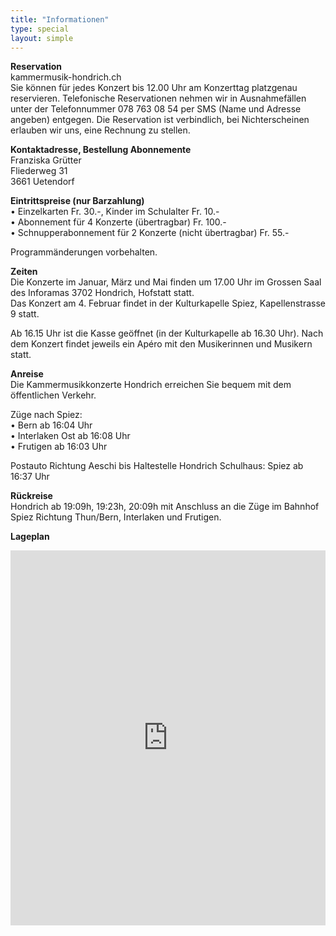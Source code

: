 ```yaml
---
title: "Informationen"
type: special
layout: simple
---
```


__Reservation__  
kammermusik-hondrich.ch  
Sie können für jedes Konzert bis 12.00 Uhr am Konzerttag platzgenau reservieren. Telefonische Reservationen nehmen wir in Ausnahmefällen
unter der Telefonnummer 078 763 08 54 per SMS (Name und Adresse angeben) entgegen. Die Reservation ist verbindlich, bei Nichterscheinen
erlauben wir uns, eine Rechnung zu stellen.  

__Kontaktadresse, Bestellung Abonnemente__  
Franziska Grütter  
Fliederweg 31  
3661 Uetendorf

__Eintrittspreise (nur Barzahlung)__  
• Einzelkarten Fr. 30.-, Kinder im Schulalter Fr. 10.-  
• Abonnement für 4 Konzerte (übertragbar) Fr. 100.-  
• Schnupperabonnement für 2 Konzerte (nicht übertragbar) Fr. 55.-  

Programmänderungen vorbehalten.


__Zeiten__  
Die Konzerte im Januar, März und Mai finden um 17.00 Uhr im Grossen Saal des Inforamas 3702 Hondrich, Hofstatt statt.  
Das Konzert am 4. Februar findet in der Kulturkapelle Spiez, Kapellenstrasse 9 statt.

Ab 16.15 Uhr ist die Kasse geöffnet (in der Kulturkapelle ab 16.30 Uhr). Nach dem Konzert findet jeweils ein Apéro mit den Musikerinnen und
Musikern statt.

__Anreise__  
Die Kammermusikkonzerte Hondrich erreichen Sie bequem mit dem öffentlichen Verkehr.

Züge nach Spiez:  
• Bern ab 16:04 Uhr  
• Interlaken Ost ab 16:08 Uhr  
• Frutigen ab 16:03 Uhr  

Postauto Richtung Aeschi bis Haltestelle Hondrich Schulhaus: Spiez ab 16:37 Uhr

__Rückreise__  
Hondrich ab 19:09h, 19:23h, 20:09h mit Anschluss an die Züge im Bahnhof Spiez Richtung Thun/Bern, Interlaken und Frutigen.

__Lageplan__

<iframe src='https://map.geo.admin.ch/embed.html?lang=en&topic=ech&bgLayer=ch.swisstopo.pixelkarte-farbe&layers=ch.swisstopo.zeitreihen,ch.bfs.gebaeude_wohnungs_register,ch.bav.haltestellen-oev,ch.swisstopo.swisstlm3d-wanderwege,KML%7C%7Chttps:%2F%2Fpublic.geo.admin.ch%2Fdzd9GaMPS9-LudgJA3Avyw&layers_visibility=false,false,true,false,true&layers_timestamp=18641231,,,,&E=2618612.27&N=1169085.46&zoom=10' width='100%' height='600px' frameborder='0' style='border:0'></iframe>
